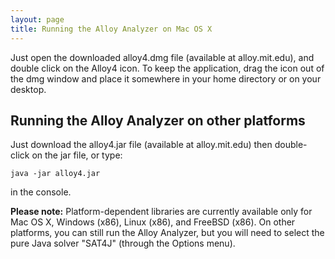 ```yaml
---
layout: page
title: Running the Alloy Analyzer on Mac OS X
---
```



Just open the downloaded alloy4.dmg file (available at alloy.mit.edu), and double click on the Alloy4 icon. To keep the application, drag the icon out of the dmg window and place it somewhere in your home directory or on your desktop.

## Running the Alloy Analyzer on other platforms

Just download the alloy4.jar file (available at alloy.mit.edu) then double-click on the jar file, or type:

	java -jar alloy4.jar

in the console.

**Please note:** Platform-dependent libraries are currently available only for Mac OS X, Windows (x86), Linux (x86), and FreeBSD (x86). On other platforms, you can still run the Alloy Analyzer, but you will need to select the pure Java solver "SAT4J" (through the Options menu).
